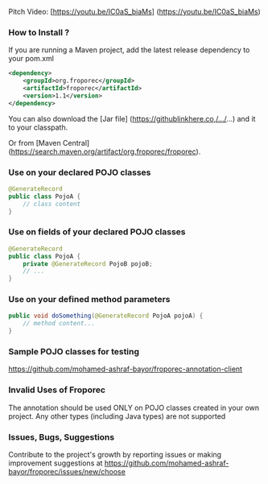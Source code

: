 Pitch Video:
[https://youtu.be/IC0aS_biaMs] (https://youtu.be/IC0aS_biaMs)

### How to Install ?

If you are running a Maven project, add the latest release dependency to your pom.xml
```xml
<dependency>
    <groupId>org.froporec</groupId>
    <artifactId>froporec</artifactId>
    <version>1.1</version>
</dependency>
``` 
You can also download the [Jar file] (https://githublinkhere.co,/.../...) and it to your classpath. 

Or from [Maven Central] (https://search.maven.org/artifact/org.froporec/froporec).



### Use on your declared POJO classes 
```java
@GenerateRecord
public class PojoA {
    // class content
}
```


### Use on fields of your declared POJO classes 
```java
@GenerateRecord
public class PojoA {
    private @GenerateRecord PojoB pojoB;
    // ...
}
```


### Use on your defined method parameters
```java
public void doSomething(@GenerateRecord PojoA pojoA) {
    // method content...
}
```


### Sample POJO classes for testing
https://github.com/mohamed-ashraf-bayor/froporec-annotation-client


### Invalid Uses of Froporec
The annotation should be used ONLY on POJO classes created in your own project. Any other types (including Java types) are not supported


### Issues, Bugs, Suggestions
Contribute to the project's growth by reporting issues or making improvement suggestions at https://github.com/mohamed-ashraf-bayor/froporec/issues/new/choose



